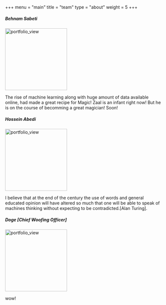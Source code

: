 +++
menu = "main"
title = "team"
type = "about"
weight = 5
+++

##### Behnam Sabeti

<img width="200" alt="portfolio_view" src="../images/behnam.jpeg">

The rise of machine learning along with huge amount of data available online, had made a great recipe for Magic! Zaal is an infant right now! But he is on the course of becomming a great magician! Soon!

##### Hossein Abedi

<img width="200" alt="portfolio_view" src="../images/me-and-tree-0.jpeg">

I believe that at the end of the century the use of words and general educated opinion will have altered so much that one will be able to speak of machines thinking without expecting to be contradicted.[Alan Turing].


##### Doge [Chief Woofing Officer]

<img width="200" alt="portfolio_view" src="../images/CWO.jpg">

wow! 

